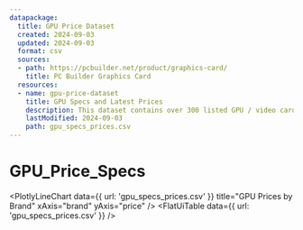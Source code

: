 ```yaml
---
datapackage:
  title: GPU Price Dataset
  created: 2024-09-03
  updated: 2024-09-03
  format: csv
  sources:
  - path: https://pcbuilder.net/product/graphics-card/
    title: PC Builder Graphics Card
  resources:
  - name: gpu-price-dataset
    title: GPU Specs and Latest Prices
    description: This dataset contains over 300 listed GPU / video cards / graphics cards with specs and the latest prices that were all scraped in the web database Pcbuilder. Unfortunately, only items that had price displays were included. United States was the selected location, so expect the prices in United States Dollars USD currency.
    lastModified: 2024-09-03
    path: gpu_specs_prices.csv
---
```

# GPU_Price_Specs
<PlotlyLineChart
  data={{
    url: 'gpu_specs_prices.csv' 
  }}
  title="GPU Prices by Brand"
  xAxis="brand"
  yAxis="price"
/>
<FlatUiTable
  data={{
    url: 'gpu_specs_prices.csv'
  }}
/>
